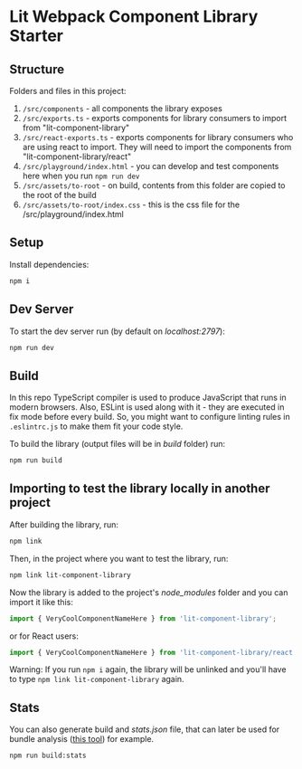 # Lit Webpack Component Library Starter

## Structure

Folders and files in this project: 
1. `/src/components` - all components the library exposes 
2. `/src/exports.ts` - exports components for library consumers to import from "lit-component-library"
3. `/src/react-exports.ts` - exports components for library consumers who are using react to import. They will need to import the components from "lit-component-library/react"
4. `/src/playground/index.html` - you can develop and test components here when you run `npm run dev` 
5. `/src/assets/to-root` - on build, contents from this folder are copied to the root of the build
6. `/src/assets/to-root/index.css` - this is the css file for the /src/playground/index.html

## Setup

Install dependencies:

```bash
npm i
```

## Dev Server

To start the dev server run (by default on _localhost:2797_):

```bash
npm run dev
```

## Build

In this repo TypeScript compiler is used to produce JavaScript that runs in modern browsers. 
Also, ESLint is used along with it - they are executed in fix mode before every build.
So, you might want to configure linting rules in `.eslintrc.js` to make them fit your code style.

To build the library (output files will be in _build_ folder) run:

```bash
npm run build
```

## Importing to test the library locally in another project

After building the library, run:

```bash
npm link
```

Then, in the project where you want to test the library, run:

```bash
npm link lit-component-library
```

Now the library is added to the project's _node_modules_ folder and you can import it like this:

```javascript
import { VeryCoolComponentNameHere } from 'lit-component-library';
```

or for React users:

```javascript
import { VeryCoolComponentNameHere } from 'lit-component-library/react';
```

Warning: If you run `npm i` again, the library will be unlinked and you'll have to type `npm link lit-component-library` again.

## Stats

You can also generate build and _stats.json_ file, that can later be used for bundle analysis ([this tool](https://alexkuz.github.io/webpack-chart/)) for example.

```bash
npm run build:stats
```

